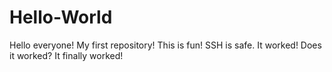 # Hello-World
Hello everyone!
My first repository!
This is fun!
SSH is safe.
It worked!
Does it worked?
It finally worked!
